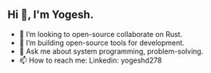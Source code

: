 ## Hi 👋, I'm Yogesh.

<!-- - 🔭 I’m currently working on 
- 🌱 I’m currently learning to -->
- 👯 I’m looking to open-source collaborate on Rust.
- 👯 I’m building open-source tools for development.
- 💬 Ask me about system programming, problem-solving.
- 📫 How to reach me: Linkedin: yogeshd278 
<!-- - 😄 Pronouns: ...
- ⚡ Fun fact: ...
-->

